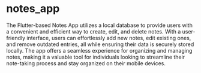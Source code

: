 # notes_app

The Flutter-based Notes App utilizes a local database to provide users with a convenient and efficient way to create, edit, and delete notes. With a user-friendly interface, users can effortlessly add new notes, edit existing ones, and remove outdated entries, all while ensuring their data is securely stored locally. The app offers a seamless experience for organizing and managing notes, making it a valuable tool for individuals looking to streamline their note-taking process and stay organized on their mobile devices.




